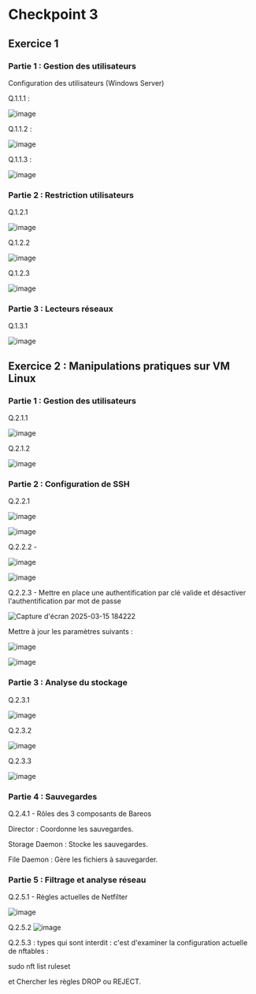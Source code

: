 # Checkpoint 3
## Exercice 1

### Partie 1 : Gestion des utilisateurs
Configuration des utilisateurs (Windows Server)

Q.1.1.1 : 

![image](https://github.com/user-attachments/assets/f3440880-44cc-45e1-b7f0-27318f457e21)

Q.1.1.2 : 

![image](https://github.com/user-attachments/assets/2f69eddd-b76b-454f-893e-5b2ec446fe18)

Q.1.1.3 : 

![image](https://github.com/user-attachments/assets/7b9e1c27-31c9-4ad0-8c03-eb741a2a42d2)




### Partie 2 : Restriction utilisateurs

Q.1.2.1

![image](https://github.com/user-attachments/assets/1dd3286d-3d0d-47f2-9331-5fb5b2e8b443)

Q.1.2.2 

![image](https://github.com/user-attachments/assets/34875723-6a93-4571-8f69-6aa3f790a89b)

Q.1.2.3 

![image](https://github.com/user-attachments/assets/bffb95b0-e258-4e2e-8dc4-5a4c438e6656)


### Partie 3 : Lecteurs réseaux

Q.1.3.1

![image](https://github.com/user-attachments/assets/2469babe-4791-42e0-9a7f-6f81be5329c8)

## Exercice 2 : Manipulations pratiques sur VM Linux

### Partie 1 : Gestion des utilisateurs

Q.2.1.1 

![image](https://github.com/user-attachments/assets/aa7faf95-28a3-4b45-a0e7-4b02ab428877)

Q.2.1.2 

![image](https://github.com/user-attachments/assets/8d66cb2d-84d9-4580-b8b3-21a13b85b2d6)

### Partie 2 : Configuration de SSH

Q.2.2.1 

![image](https://github.com/user-attachments/assets/6dfaad04-92cb-43f5-98f6-fdd192b8cc94)

![image](https://github.com/user-attachments/assets/40429495-1653-446b-ad88-99884b2995f6)

Q.2.2.2 - 

![image](https://github.com/user-attachments/assets/7d4dcf8f-a9c5-4a3f-8bd5-12dfe6815837)


![image](https://github.com/user-attachments/assets/a65ba013-e273-420d-91d8-d635e714ce63)


Q.2.2.3 - Mettre en place une authentification par clé valide et désactiver l'authentification par mot de passe

![Capture d'écran 2025-03-15 184222](https://github.com/user-attachments/assets/60e28201-762a-404b-8cc8-a933ac80b513)

Mettre à jour les paramètres suivants :

![image](https://github.com/user-attachments/assets/045c27eb-4093-4ede-b314-15ecff34b2e2)

![image](https://github.com/user-attachments/assets/df0e7db8-9b7a-4eb3-8ddf-74eb7ffa24fc)

### Partie 3 : Analyse du stockage

Q.2.3.1 

![image](https://github.com/user-attachments/assets/2090c7d5-cc00-4a49-874c-5f2fbb2b168c)


Q.2.3.2 

![image](https://github.com/user-attachments/assets/c3a96225-c7be-485d-bb98-34f9ef4af652)


Q.2.3.3 

![image](https://github.com/user-attachments/assets/ad3de8ae-4530-4f0d-8aa0-1e183dc3743f)




### Partie 4 : Sauvegardes

Q.2.4.1 - Rôles des 3 composants de Bareos

Director : Coordonne les sauvegardes.

Storage Daemon : Stocke les sauvegardes.

File Daemon : Gère les fichiers à sauvegarder.


### Partie 5 : Filtrage et analyse réseau

Q.2.5.1 - Règles actuelles de Netfilter

![image](https://github.com/user-attachments/assets/fa92407b-5a90-4e12-86e4-02e88230447a)

Q.2.5.2 
![image](https://github.com/user-attachments/assets/8c86f43a-a588-44bf-ba44-650ee090cb6d)


Q.2.5.3 :  types qui sont interdit : c'est d'examiner la configuration actuelle de nftables :

sudo nft list ruleset

et Chercher les règles DROP ou REJECT.
